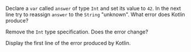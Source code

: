 

Declare a `var` called `answer` of type `Int` and set its value to `42`. In the
next line try to reassign `answer` to the `String` "unknown". What error does
Kotlin produce?

Remove the `Int` type specification. Does the error change?

Display the first line of the error produced by Kotlin.
